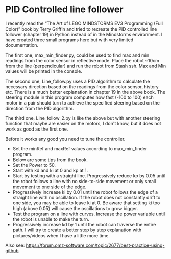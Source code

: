 # PID Controlled line follower

I recently read the “The Art of LEGO MINDSTORMS EV3 Programming (Full Color)” book by Terry Griffin and tried to recreate the PID controlled line follower (chapter 19) in Python instead of in the Mindstorms environment. I have created three small programs here but with very limited documentation.

The first one, max_min_finder.py, could be used to find max and min readings from the color sensor in reflective mode. Place the robot ~10cm from the line (perpendicular) and run the robot from Stash ssh. Max and Min values will be printed in the console.

The second one, Line_follow.py uses a PID algorithm to calculate the necessary direction based on the readings from the color sensor, history etc. There is a much better explanation in chapter 19 in the above book. The steering module in this program computes how fast (-100 to 100) each motor in a pair should turn to achieve the specified steering based on the direction from the PID algorithm.

The third one, Line_follow_2.py is like the above but with another steering function that maybe are easier on the motors, I don't know, but it does not work as good as the first one.

Before it works any good you need to tune the controller.

* Set the minRef and maxRef values according to max_min_finder program.
* Below are some tips from the book.
* Set the Power to 50.
* Start with kd and ki at 0 and kp at 1.
* Start by testing with a straight line. Progressively reduce kp by 0.05 until the robot follows a line with no side-to-side movement or only small movement to one side of the edge.
* Progressively increase ki by 0.01 until the robot follows the edge of a straight line with no oscillation. If the robot does not constantly drift to one side, you may be able to leave ki at 0. Be aware that setting ki too high (above 0.05) will cause the oscillations to grow bigger.
* Test the program on a line with curves. Increase the power variable until the robot is unable to make the turn.
* Progressively increase kd by 1 until the robot can traverse the entire path.
I will try to create a better step by step explanation with pictures/videos when I have a little more time.

Also see: https://forum.omz-software.com/topic/2677/best-practice-using-github
